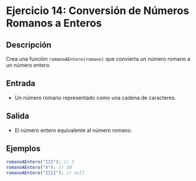 # Ejercicio 14: Conversión de Números Romanos a Enteros

## Descripción
Crea una función `romanoAEntero(romano)` que convierta un número romano a un número entero.

## Entrada
- Un número romano representado como una cadena de caracteres.

## Salida
- El número entero equivalente al número romano.

## Ejemplos

```javascript
romanoAEntero("III"); // 3
romanoAEntero("X"); // 10
romanoAEntero("IIII"); // null

